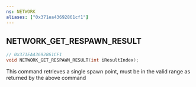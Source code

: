 ```yaml
---
ns: NETWORK
aliases: ["0x371ea43692861cf1"]
---
```

## NETWORK_GET_RESPAWN_RESULT

```c
// 0x371EA43692861CF1
void NETWORK_GET_RESPAWN_RESULT(int iResultIndex);
```

This command retrieves a single spawn point, must be in the valid range as returned by the above command

